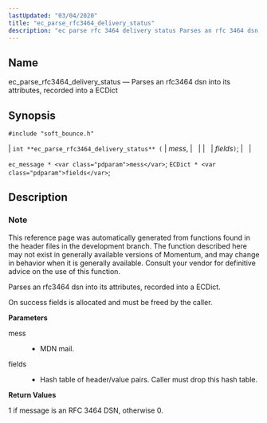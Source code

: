```yaml
---
lastUpdated: "03/04/2020"
title: "ec_parse_rfc3464_delivery_status"
description: "ec parse rfc 3464 delivery status Parses an rfc 3464 dsn into its attributes recorded into a EC Dict int ec parse rfc 3464 delivery status mess fields ec message mess EC Dict fields This reference page was automatically generated from functions found in the header files in the development..."
---
```


<a name="apis.ec_parse_rfc3464_delivery_status"></a> 
## Name

ec_parse_rfc3464_delivery_status — Parses an rfc3464 dsn into its attributes, recorded into a ECDict

## Synopsis

`#include "soft_bounce.h"`

| `int **ec_parse_rfc3464_delivery_status** (` | <var class="pdparam">mess</var>, |   |
|   | <var class="pdparam">fields</var>`)`; |   |

`ec_message * <var class="pdparam">mess</var>`;
`ECDict * <var class="pdparam">fields</var>`;<a name="idp58384784"></a> 
## Description

### Note

This reference page was automatically generated from functions found in the header files in the development branch. The function described here may not exist in generally available versions of Momentum, and may change in behavior when it is generally available. Consult your vendor for definitive advice on the use of this function.

Parses an rfc3464 dsn into its attributes, recorded into a ECDict.

On success fields is allocated and must be freed by the caller.

**<a name="idp58388192"></a> Parameters**

<dl class="variablelist">

<dt>mess</dt>

<dd>

- MDN mail.

</dd>

<dt>fields</dt>

<dd>

- Hash table of header/value pairs. Caller must drop this hash table.

</dd>

</dl>

**<a name="idp58393104"></a> Return Values**

1 if message is an RFC 3464 DSN, otherwise 0.